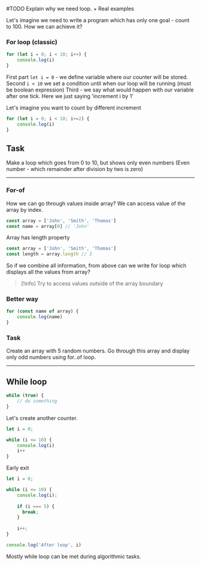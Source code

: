 #TODO Explain why we need loop. + Real examples


Let's imagine we need to write a program which has only one goal - count to 100.
How we can achieve it?





### For loop (classic)

```js
for (let i = 0; i < 10; i++) {
	console.log(i)
}
```

First part `let i = 0`  - we define variable where our counter will be stored.
Second `i < 10` we set a condition until when our loop will be running (must be boolean expression)
Third - we say what would happen with our variable after one tick. Here we just saying 'increment i by 1'

Let's imagine you want to count by different increment

```js
for (let i = 0; i < 10; i+=2) {
	console.log(i)
}
```


## Task

Make a loop which goes from 0 to 10, but shows only even numbers (Even number - which remainder after division by two is zero)

---


### For-of

How we can go through values inside array? We can access value of the array by index.

```js
const array = ['John', 'Smith', 'Thomas']
const name = array[0] // 'John'
```

Array has length property

```js
const array = ['John', 'Smith', 'Thomas']
const length = array.length // 3
```

So if we combine all information, from above can we write for loop which displays all the values from array?

> [!info]
> Try to access values outside of the array boundary


### Better way

```js
for (const name of array) {
	console.log(name)
}
```


### Task

Create an array with 5 random numbers. Go through this array and display only odd numbers using for..of loop.


---

## While loop

```js
while (true) {
	// do something
}
```


Let's create another counter.

```js
let i = 0;

while (i <= 10) {
	console.log(i)
	i++
}

```

Early exit

```js
let i = 0;

while (i <= 10) {
	console.log(i);
	
	if (i === 5) {
	  break;
	}
	
	i++;
}

console.log('After loop', i)
```


Mostly while loop can be met during algorithmic tasks.